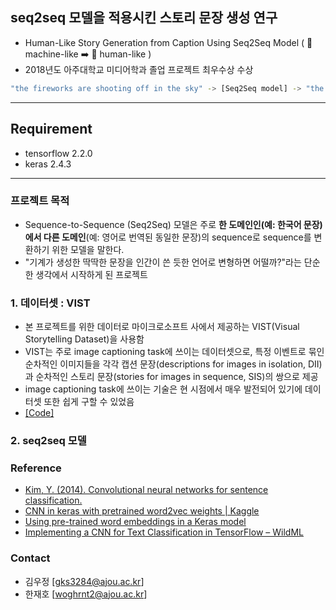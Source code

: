## seq2seq 모델을 적용시킨 스토리 문장 생성 연구
- ︎Human-Like Story Generation from Caption Using Seq2Seq Model ( 🤖 machine-like ➡️ 🧑 human-like )
- 2018년도 아주대학교 미디어학과 졸업 프로젝트 최우수상 수상 

```bash
"the fireworks are shooting off in the sky" -> [Seq2Seq model] -> "the fireworks were beautiful"
```
---

## Requirement
- tensorflow 2.2.0
- keras 2.4.3
---

### 프로젝트 목적 
- Sequence-to-Sequence (Seq2Seq) 모델은 주로 **한 도메인인(예: 한국어 문장)에서 다른 도메인**(예: 영어로 번역된 동일한 문장)의 sequence로 sequence를 변환하기 위한 모델을 말한다. 
- "기계가 생성한 딱딱한 문장을 인간이 쓴 듯한 언어로 변형하면 어떨까?"라는 단순한 생각에서 시작하게 된 프로젝트

### 1. 데이터셋 : VIST

- 본 프로젝트를 위한 데이터로 마이크로소프트 사에서 제공하는 VIST(Visual Storytelling Dataset)을 사용함 
- VIST는 주로 image captioning task에 쓰이는 데이터셋으로, 특정 이벤트로 묶인 순차적인 이미지들을 각각 캡션 문장(descriptions for images in isolation, DII)과 순차적인 스토리 문장(stories for images in sequence, SIS)의 쌍으로 제공
- image captioning task에 쓰이는 기술은 현 시점에서 매우 발전되어 있기에 데이터셋 또한 쉽게 구할 수 있었음 
- [[Code]](https://github.com/woodongk/story-blender/blob/master/1.%20VIST_data%20preprocessing.ipynb)

### 2. seq2seq 모델



### Reference
- [Kim, Y. (2014). Convolutional neural networks for sentence classification.](https://arxiv.org/abs/1408.5882)
- [CNN in keras with pretrained word2vec weights | Kaggle](https://www.kaggle.com/marijakekic/cnn-in-keras-with-pretrained-word2vec-weights)
- [Using pre-trained word embeddings in a Keras model](https://blog.keras.io/using-pre-trained-word-embeddings-in-a-keras-model.html)
- [Implementing a CNN for Text Classification in TensorFlow – WildML](http://www.wildml.com/2015/12/implementing-a-cnn-for-text-classification-in-tensorflow/)

### Contact
- 김우정 [gks3284@ajou.ac.kr]
- 한재호 [woghrnt2@ajou.ac.kr]




